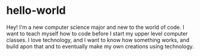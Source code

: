 # hello-world
Hey! I'm a new computer science major and new to the world of code. I want to teach myself how to code before I start my upper level computer classes. 
I love technology, and I want to know how something works, and build apon that and to eventually make my own creations using technology.
